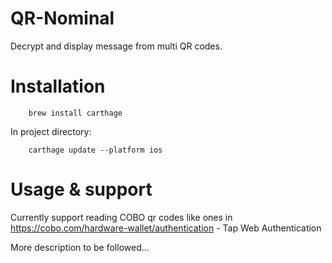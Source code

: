 # QR-Nominal
Decrypt and display message from multi QR codes.

# Installation

        brew install carthage
        
 In project directory:
 
        carthage update --platform ios
        
# Usage & support

Currently support reading COBO qr codes like ones in https://cobo.com/hardware-wallet/authentication - Tap Web Authentication

More description to be followed...
